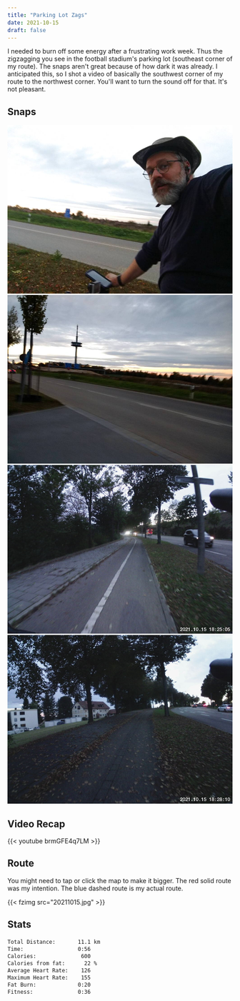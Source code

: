 ```yaml
---
title: "Parking Lot Zags"
date: 2021-10-15
draft: false
---
```

I needed to burn off some energy after a frustrating work week.  Thus the
zigzagging you see in the football stadium's parking lot (southeast corner of
my route).  The snaps aren't great because of how dark it was already.  I
anticipated this, so I shot a video of basically the southwest corner of my
route to the northwest corner.  You'll want to turn the sound off for that.  It's not pleasant.

## Snaps

![](IMG211015-182247212_BURST000_COVER_TOP_s.jpg)  
![](IMG211015-182346610_s.jpg)  
![](IMG211015-182505F.JPG)  
![](IMG211015-182810F.JPG)  



## Video Recap


{{< youtube brmGFE4q7LM >}}

## Route
You might need to tap or click the map to make it bigger.  The red solid route was my intention.  The blue dashed route is my actual route.  

{{< fzimg src="20211015.jpg" >}}

## Stats

```
Total Distance:       11.1 km 
Time:                 0:56
Calories:              600 
Calories from fat:      22 %
Average Heart Rate:    126
Maximum Heart Rate:    155
Fat Burn:             0:20
Fitness:              0:36
```

